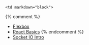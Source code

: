 	<td markdown="block">
{% comment %}
* [Flexbox](slides/24/flexbox.html)
* [React Basics](slides/24/react.html)
{% endcomment %}
* [Socket IO Intro](slides/24/socketio.html)
</td>
	<td markdown="block">
<!--
* Chapter 
* Chapter 
-->
</td>
	<td markdown="block">
<!--
* [](assignments/.html)
-->
</td>
